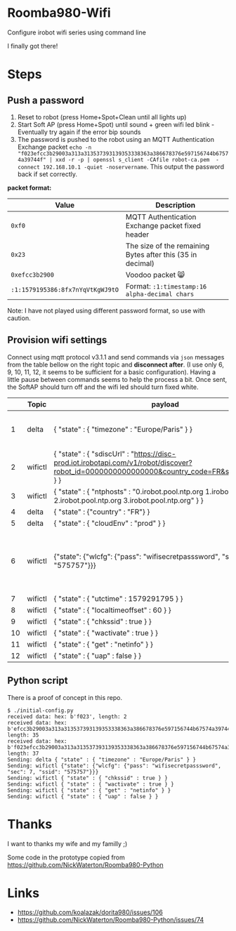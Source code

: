 # Roomba980-Wifi
Configure irobot wifi series using command line

I finally got there!

# Steps
## Push a password
1. Reset to robot (press Home+Spot+Clean until all lights up)
2. Start Soft AP (press Home+Spot) until sound + green wifi led blink - Eventually try again if the error bip sounds
1. The password is pushed to the robot using an MQTT Authentication Exchange packet
    `echo -n "f023efcc3b29003a313a313537393139353338363a386678376e597156744b67574a39744f" | xxd -r -p | openssl s_client -CAfile robot-ca.pem  -connect 192.168.10.1 -quiet -noservername`. This output the password back if set correctly.

**packet format:**

Value | Description
----- | ----------
`0xf0` | MQTT Authentication Exchange packet fixed header
`0x23` | The size of the remaining Bytes after this (35 in decimal)
`0xefcc3b2900` | Voodoo packet :smile_cat:
`:1:1579195386:8fx7nYqVtKgWJ9tO` | Format: `:1:timestamp:16 alpha-decimal chars`

Note: I have not played using different password format, so use with caution.

## Provision wifi settings
Connect using mqtt protocol v3.1.1 and send commands via `json` messages from the table bellow on the right topic and **disconnect after**. (I use only 6, 9, 10, 11, 12, it seems to be sufficient for a basic configuration). Having a little pause between commands seems to help the process a bit. Once sent, the SoftAP should turn off and the wifi led should turn fixed white.

&nbsp; | Topic | payload | Comment
------- | ------- | ---------- | --------------
1 | delta | { "state" : { "timezone" : "Europe/Paris" } } | makes the robot bip once of two
2 | wifictl | { "state" : { "sdiscUrl" : "https://disc-prod.iot.irobotapi.com/v1/robot/discover?robot_id=0000000000000000&country_code=FR&sku=R966040" } } | I did not checked what is this api…
3 | wifictl | { "state" : { "ntphosts" : "0.irobot.pool.ntp.org 1.irobot.pool.ntp.org 2.irobot.pool.ntp.org 3.irobot.pool.ntp.org" } }
4 | delta | { "state" : {"country" : "FR"} }
5 | delta | { "state" : { "cloudEnv" : "prod" } }
6 | wifictl | {"state": {"wlcfg": {"pass": "wifisecretpasssword", "sec": 7, "ssid": "575757"}}} | `pass` as clear text, `ssid` as octal (mine is `WWW` here), `sec`???
7 | wifictl | { "state" : { "utctime" : 1579291795 } } | timestamp
8 | wifictl | { "state" : { "localtimeoffset" : 60 } }
9 | wifictl | { "state" : { "chkssid" : true } }
10 | wifictl | { "state" : { "wactivate" : true } }
11 | wifictl | { "state" : { "get" : "netinfo" } }
12 | wifictl | { "state" : { "uap" : false } }

## Python script

There is a proof of concept in this repo.

```
$ ./initial-config.py
received data: hex: b'f023', length: 2
received data: hex: b'efcc3b29003a313a313537393139353338363a386678376e597156744b67574a39744f', length: 35
received data: hex: b'f023efcc3b29003a313a313537393139353338363a386678376e597156744b67574a39744f', length: 37
Sending: delta { "state" : { "timezone" : "Europe/Paris" } }
Sending: wifictl {"state": {"wlcfg": {"pass": "wifisecretpasssword", "sec": 7, "ssid": "575757"}}}
Sending: wifictl { "state" : { "chkssid" : true } }
Sending: wifictl { "state" : { "wactivate" : true } }
Sending: wifictl { "state" : { "get" : "netinfo" } }
Sending: wifictl { "state" : { "uap" : false } }
```

# Thanks
I want to thanks my wife and my familly ;)

Some code in the prototype copied from https://github.com/NickWaterton/Roomba980-Python

# Links
* https://github.com/koalazak/dorita980/issues/106
* https://github.com/NickWaterton/Roomba980-Python/issues/74
